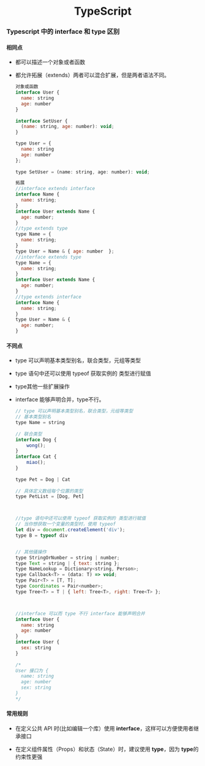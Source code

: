 # <center>TypeScript</center>

### Typescript 中的 interface 和 type 区别

#### 相同点
- 都可以描述一个对象或者函数

- 都允许拓展（extends）两者可以混合扩展，但是两者语法不同。

   ```js
   对象或函数
   interface User {
     name: string
     age: number
   }
    
   interface SetUser {
     (name: string, age: number): void;
   }
   
   type User = {
     name: string
     age: number
   };
    
   type SetUser = (name: string, age: number): void;
   
   拓展
   //interface extends interface
   interface Name { 
     name: string; 
   }
   interface User extends Name { 
     age: number; 
   }
   //type extends type
   type Name = { 
     name: string; 
   }
   type User = Name & { age: number  };
   //interface extends type
   type Name = { 
     name: string; 
   }
   interface User extends Name { 
     age: number; 
   }
   //type extends interface
   interface Name { 
     name: string; 
   }
   type User = Name & { 
     age: number; 
   }
   ```

   

#### 不同点

- type 可以声明基本类型别名，联合类型，元组等类型

- type 语句中还可以使用 typeof 获取实例的 类型进行赋值

- type其他一些扩展操作

- interface 能够声明合并，type不行。

  ```js
  // type 可以声明基本类型别名，联合类型，元组等类型
  // 基本类型别名
  type Name = string
   
  // 联合类型
  interface Dog {
      wong();
  }
  interface Cat {
      miao();
  }
   
  type Pet = Dog | Cat
   
  // 具体定义数组每个位置的类型
  type PetList = [Dog, Pet]
  
  
  
  //type 语句中还可以使用 typeof 获取实例的 类型进行赋值
  // 当你想获取一个变量的类型时，使用 typeof
  let div = document.createElement('div');
  type B = typeof div
  
  
  // 其他骚操作
  type StringOrNumber = string | number;  
  type Text = string | { text: string };  
  type NameLookup = Dictionary<string, Person>;  
  type Callback<T> = (data: T) => void;  
  type Pair<T> = [T, T];  
  type Coordinates = Pair<number>;  
  type Tree<T> = T | { left: Tree<T>, right: Tree<T> };
  
  
  
  //interface 可以而 type 不行 interface 能够声明合并
  interface User {
    name: string
    age: number
  }
  interface User {
    sex: string
  }
   
  /*
  User 接口为 {
    name: string
    age: number
    sex: string 
  }
  */
  ```

  

#### 常用规则

- 在定义公共 API 时(比如编辑一个库）使用 **interface**，这样可以方便使用者继承接口

- 在定义组件属性（Props）和状态（State）时，建议使用 **type**，因为 **type**的约束性更强